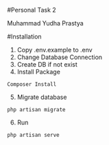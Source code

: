 #Personal Task 2

Muhammad Yudha Prastya


#Installation

1. Copy .env.example to .env
2. Change Database Connection
3. Create DB if not exist
4. Install Package 
```
Composer Install
```
5. Migrate database
```
php artisan migrate
```
6. Run
```
php artisan serve
```